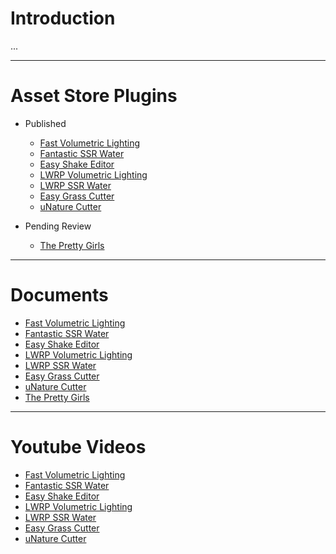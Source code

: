 # Introduction

...

---

# Asset Store Plugins

+ Published
    + [Fast Volumetric Lighting](https://assetstore.unity.com/packages/vfx/shaders/fullscreen-camera-effects/fast-volumetric-lighting-152973?aid=1101l85Tr&pubref=BGVL)
    + [Fantastic SSR Water](https://assetstore.unity.com/packages/vfx/shaders/fantastic-ssr-water-154020?aid=1101l85Tr)
    + [Easy Shake Editor](https://assetstore.unity.com/packages/tools/camera/easy-shake-editor-154472?aid=1101l85Tr)
    + [LWRP Volumetric Lighting](https://assetstore.unity.com/packages/vfx/shaders/fullscreen-camera-effects/lwrp-volumetric-lighting-155676?aid=1101l85Tr)
    + [LWRP SSR Water](https://assetstore.unity.com/packages/vfx/shaders/lwrp-ssr-water-155402?aid=1101l85Tr)
    + [Easy Grass Cutter](https://assetstore.unity.com/packages/tools/particles-effects/easy-grass-cutter-156255?aid=1101l85Tr)
    + [uNature Cutter](https://assetstore.unity.com/packages/tools/integration/unature-cutter-156603?aid=1101l85Tr)

+ Pending Review
    + [The Pretty Girls](https://assetstore.unity.com/packages/slug/157964)

---

# Documents

+ [Fast Volumetric Lighting](https://www.evernote.com/l/AiCKKrU1xNJIHaFtXAPzqPGMIrpQAPJ8d_Y/)
+ [Fantastic SSR Water](https://www.evernote.com/l/AiCoMwSfwPRIKJq_QLIHX1s-zB1U4ATW104/)
+ [Easy Shake Editor](https://www.evernote.com/l/AiA8cz1o0o5HU46EvX64UMMthrz1umZyYIs/)
+ [LWRP Volumetric Lighting](https://www.evernote.com/l/AiCoVJ2AxG9Hm5dUFBj4WkSMErgWon_C8JA/)
+ [LWRP SSR Water](https://www.evernote.com/l/AiAR9lnBxMxB65yqSFhUfVNFH2sZ0rPW2EM/)
+ [Easy Grass Cutter](https://www.evernote.com/l/AiDdYZhLobFIWp99nADT60K-I3hbCr-bCCc/)
+ [uNature Cutter](https://www.evernote.com/l/AiBqnfRgAVhO_pNLklhMWHRf6cmMytoRKq8/)
+ [The Pretty Girls](https://www.evernote.com/l/AiC5n-5_LhdOD6uxtbAogzLd8PJkjfmplWc/)

---

# Youtube Videos

+ [Fast Volumetric Lighting](https://youtu.be/f2eAI2nG1BU)
+ [Fantastic SSR Water](https://youtu.be/8KtdqC4iNH4)
+ [Easy Shake Editor](https://youtu.be/3abRLv57SCc)
+ [LWRP Volumetric Lighting](https://youtu.be/6v_wtVz6bbQ)
+ [LWRP SSR Water](https://youtu.be/8KtdqC4iNH4)
+ [Easy Grass Cutter](https://youtu.be/nf39qDJ3fio)
+ [uNature Cutter](https://youtu.be/s5QhG5ORvcg)
